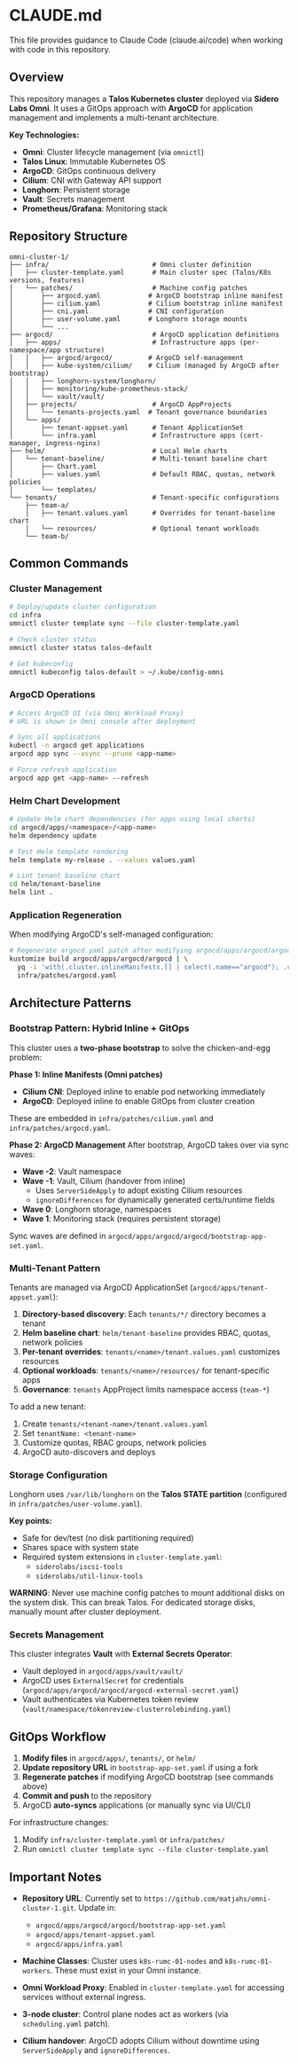 # CLAUDE.md

This file provides guidance to Claude Code (claude.ai/code) when working with code in this repository.

## Overview

This repository manages a **Talos Kubernetes cluster** deployed via **Sidero Labs Omni**. It uses a GitOps approach with **ArgoCD** for application management and implements a multi-tenant architecture.

**Key Technologies:**
- **Omni**: Cluster lifecycle management (via `omnictl`)
- **Talos Linux**: Immutable Kubernetes OS
- **ArgoCD**: GitOps continuous delivery
- **Cilium**: CNI with Gateway API support
- **Longhorn**: Persistent storage
- **Vault**: Secrets management
- **Prometheus/Grafana**: Monitoring stack

## Repository Structure

```
omni-cluster-1/
├── infra/                          # Omni cluster definition
│   ├── cluster-template.yaml       # Main cluster spec (Talos/K8s versions, features)
│   └── patches/                    # Machine config patches
│       ├── argocd.yaml            # ArgoCD bootstrap inline manifest
│       ├── cilium.yaml            # Cilium bootstrap inline manifest
│       ├── cni.yaml               # CNI configuration
│       ├── user-volume.yaml       # Longhorn storage mounts
│       └── ...
├── argocd/                         # ArgoCD application definitions
│   ├── apps/                       # Infrastructure apps (per-namespace/app structure)
│   │   ├── argocd/argocd/         # ArgoCD self-management
│   │   ├── kube-system/cilium/    # Cilium (managed by ArgoCD after bootstrap)
│   │   ├── longhorn-system/longhorn/
│   │   ├── monitoring/kube-prometheus-stack/
│   │   └── vault/vault/
│   ├── projects/                   # ArgoCD AppProjects
│   │   └── tenants-projects.yaml  # Tenant governance boundaries
│   └── apps/
│       ├── tenant-appset.yaml      # Tenant ApplicationSet
│       └── infra.yaml              # Infrastructure apps (cert-manager, ingress-nginx)
├── helm/                           # Local Helm charts
│   └── tenant-baseline/            # Multi-tenant baseline chart
│       ├── Chart.yaml
│       ├── values.yaml             # Default RBAC, quotas, network policies
│       └── templates/
└── tenants/                        # Tenant-specific configurations
    ├── team-a/
    │   ├── tenant.values.yaml      # Overrides for tenant-baseline chart
    │   └── resources/              # Optional tenant workloads
    └── team-b/
```

## Common Commands

### Cluster Management

```bash
# Deploy/update cluster configuration
cd infra
omnictl cluster template sync --file cluster-template.yaml

# Check cluster status
omnictl cluster status talos-default

# Get kubeconfig
omnictl kubeconfig talos-default > ~/.kube/config-omni
```

### ArgoCD Operations

```bash
# Access ArgoCD UI (via Omni Workload Proxy)
# URL is shown in Omni console after deployment

# Sync all applications
kubectl -n argocd get applications
argocd app sync --async --prune <app-name>

# Force refresh application
argocd app get <app-name> --refresh
```

### Helm Chart Development

```bash
# Update Helm chart dependencies (for apps using local charts)
cd argocd/apps/<namespace>/<app-name>
helm dependency update

# Test Helm template rendering
helm template my-release . --values values.yaml

# Lint tenant baseline chart
cd helm/tenant-baseline
helm lint .
```

### Application Regeneration

When modifying ArgoCD's self-managed configuration:

```bash
# Regenerate argocd.yaml patch after modifying argocd/apps/argocd/argocd/
kustomize build argocd/apps/argocd/argocd | \
  yq -i 'with(.cluster.inlineManifests.[] | select(.name=="argocd"); .contents=load_str("/dev/stdin"))' \
  infra/patches/argocd.yaml
```

## Architecture Patterns

### Bootstrap Pattern: Hybrid Inline + GitOps

This cluster uses a **two-phase bootstrap** to solve the chicken-and-egg problem:

**Phase 1: Inline Manifests (Omni patches)**
- **Cilium CNI**: Deployed inline to enable pod networking immediately
- **ArgoCD**: Deployed inline to enable GitOps from cluster creation

These are embedded in `infra/patches/cilium.yaml` and `infra/patches/argocd.yaml`.

**Phase 2: ArgoCD Management**
After bootstrap, ArgoCD takes over via sync waves:
- **Wave -2**: Vault namespace
- **Wave -1**: Vault, Cilium (handover from inline)
  - Uses `ServerSideApply` to adopt existing Cilium resources
  - `ignoreDifferences` for dynamically generated certs/runtime fields
- **Wave 0**: Longhorn storage, namespaces
- **Wave 1**: Monitoring stack (requires persistent storage)

Sync waves are defined in `argocd/apps/argocd/argocd/bootstrap-app-set.yaml`.

### Multi-Tenant Pattern

Tenants are managed via ArgoCD ApplicationSet (`argocd/apps/tenant-appset.yaml`):

1. **Directory-based discovery**: Each `tenants/*/` directory becomes a tenant
2. **Helm baseline chart**: `helm/tenant-baseline` provides RBAC, quotas, network policies
3. **Per-tenant overrides**: `tenants/<name>/tenant.values.yaml` customizes resources
4. **Optional workloads**: `tenants/<name>/resources/` for tenant-specific apps
5. **Governance**: `tenants` AppProject limits namespace access (`team-*`)

To add a new tenant:
1. Create `tenants/<tenant-name>/tenant.values.yaml`
2. Set `tenantName: <tenant-name>`
3. Customize quotas, RBAC groups, network policies
4. ArgoCD auto-discovers and deploys

### Storage Configuration

Longhorn uses `/var/lib/longhorn` on the **Talos STATE partition** (configured in `infra/patches/user-volume.yaml`).

**Key points:**
- Safe for dev/test (no disk partitioning required)
- Shares space with system state
- Required system extensions in `cluster-template.yaml`:
  - `siderolabs/iscsi-tools`
  - `siderolabs/util-linux-tools`

**WARNING**: Never use machine config patches to mount additional disks on the system disk. This can break Talos. For dedicated storage disks, manually mount after cluster deployment.

### Secrets Management

This cluster integrates **Vault** with **External Secrets Operator**:

- Vault deployed in `argocd/apps/vault/vault/`
- ArgoCD uses `ExternalSecret` for credentials (`argocd/apps/argocd/argocd/argocd-external-secret.yaml`)
- Vault authenticates via Kubernetes token review (`vault/namespace/tokenreview-clusterrolebinding.yaml`)

## GitOps Workflow

1. **Modify files** in `argocd/apps/`, `tenants/`, or `helm/`
2. **Update repository URL** in `bootstrap-app-set.yaml` if using a fork
3. **Regenerate patches** if modifying ArgoCD bootstrap (see commands above)
4. **Commit and push** to the repository
5. ArgoCD **auto-syncs** applications (or manually sync via UI/CLI)

For infrastructure changes:
1. Modify `infra/cluster-template.yaml` or `infra/patches/`
2. Run `omnictl cluster template sync --file cluster-template.yaml`

## Important Notes

- **Repository URL**: Currently set to `https://github.com/matjahs/omni-cluster-1.git`. Update in:
  - `argocd/apps/argocd/argocd/bootstrap-app-set.yaml`
  - `argocd/apps/tenant-appset.yaml`
  - `argocd/apps/infra.yaml`

- **Machine Classes**: Cluster uses `k8s-rumc-01-nodes` and `k8s-rumc-01-workers`. These must exist in your Omni instance.

- **Omni Workload Proxy**: Enabled in `cluster-template.yaml` for accessing services without external ingress.

- **3-node cluster**: Control plane nodes act as workers (via `scheduling.yaml` patch).

- **Cilium handover**: ArgoCD adopts Cilium without downtime using `ServerSideApply` and `ignoreDifferences`.
